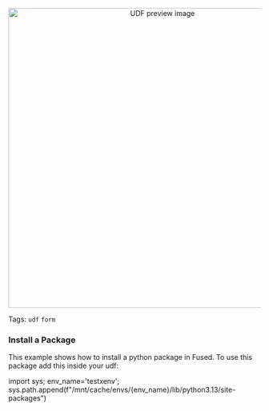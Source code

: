 <!--fused:pin=6-->
<!--fused:preview-->
<p align="center"><img src="https://fused-magic.s3.amazonaws.com/thumbnails/apps-public/Package_Management.png" width="600" alt="UDF preview image"></p>

<!--fused:tags-->
Tags: `udf` `form`

<!--fused:readme-->
### Install a Package
This example shows how to install a python package in Fused.
To use this package add this inside your udf:

import sys;
env_name='testxenv';
sys.path.append(f"/mnt/cache/envs/{env_name}/lib/python3.13/site-packages")
